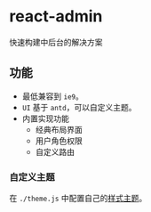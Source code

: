 # react-admin

快速构建中后台的解决方案

## 功能

* 最低兼容到 ```ie9```。
* ```UI``` 基于 ```antd```，可以自定义主题。
* 内置实现功能
  * 经典布局界面
  * 用户角色权限
  * 自定义路由

### 自定义主题

在 ```./theme.js``` 中配置自己的[样式主题](https://ant.design/docs/react/customize-theme-cn)。
